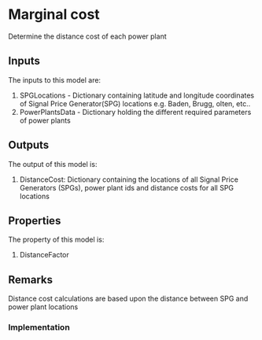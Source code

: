 # Marginal cost

Determine the distance cost of each power plant

## Inputs
The inputs to this model are:

1. SPGLocations - Dictionary containing latitude and longitude coordinates of Signal Price Generator(SPG) locations
e.g. Baden, Brugg, olten, etc..
1. PowerPlantsData - Dictionary holding the different required parameters of power plants


## Outputs
The output of this model is:

1. DistanceCost: Dictionary containing the locations of all Signal Price Generators (SPGs), power plant ids and 
distance costs for all SPG locations


## Properties
The property of this model is:

1. DistanceFactor 

## Remarks
Distance cost calculations are based upon the distance between SPG and power plant locations

### Implementation